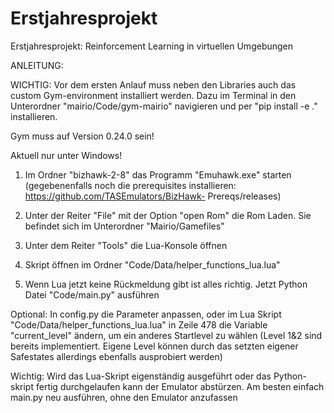 # Erstjahresprojekt

Erstjahresprojekt: Reinforcement Learning in virtuellen Umgebungen

ANLEITUNG:

WICHTIG:
Vor dem ersten Anlauf muss neben den Libraries auch das custom Gym-environment installiert werden. Dazu im Terminal in den Unterordner "mairio/Code/gym-mairio" navigieren und per "pip install -e ." installieren.

Gym muss auf Version 0.24.0 sein!

Aktuell nur unter Windows!

1. Im Ordner "bizhawk-2-8" das Programm "Emuhawk.exe" starten (gegebenenfalls noch die prerequisites installieren: https://github.com/TASEmulators/BizHawk-                   Prereqs/releases) 

2. Unter der Reiter "File" mit der Option "open Rom" die Rom Laden. Sie befindet sich im Unterordner "Mairio/Gamefiles"

3. Unter dem Reiter "Tools" die Lua-Konsole öffnen

4. Skript öffnen im Ordner "Code/Data/helper_functions_lua.lua"

5. Wenn Lua jetzt keine Rückmeldung gibt ist alles richtig. Jetzt Python Datei "Code/main.py" ausführen

Optional:
In config.py die Parameter anpassen, oder im Lua Skript "Code/Data/helper_functions_lua.lua" in Zeile 478 die Variable "current_level" ändern, um ein anderes Startlevel zu wählen (Level 1&2 sind bereits implementiert. Eigene Level können durch das setzten eigener Safestates allerdings ebenfalls ausprobiert werden)

Wichtig: Wird das Lua-Skript eigenständig ausgeführt oder das Python-skript fertig durchgelaufen kann der Emulator abstürzen. Am besten einfach main.py neu ausführen, ohne den Emulator anzufassen

